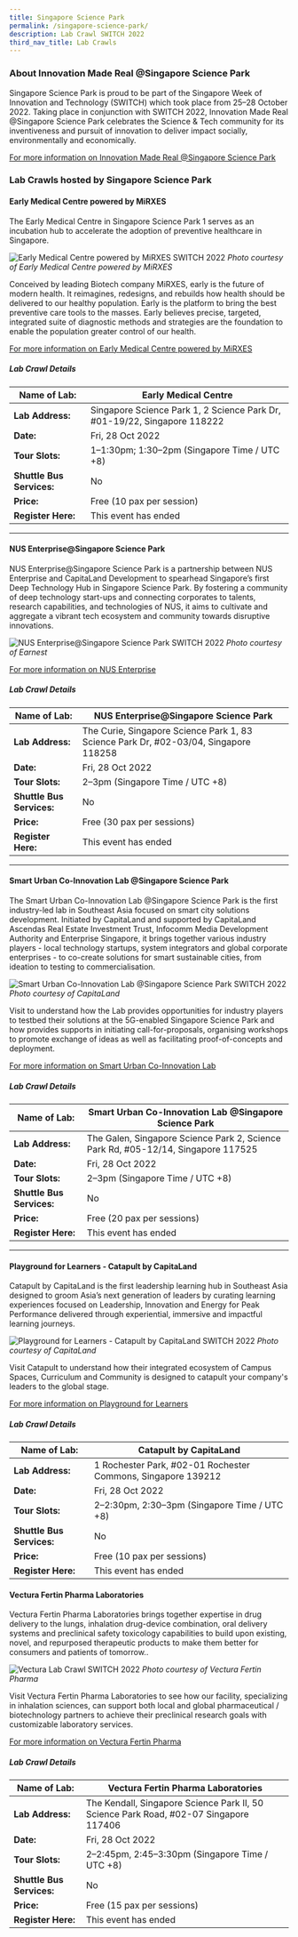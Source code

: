 ```yaml
---
title: Singapore Science Park
permalink: /singapore-science-park/
description: Lab Crawl SWITCH 2022
third_nav_title: Lab Crawls
---
```

### **About Innovation Made Real @Singapore Science Park** 
  
Singapore Science Park is proud to be part of the Singapore Week of Innovation and Technology (SWITCH) which took place from 25–28 October 2022. Taking place in conjunction with SWITCH 2022, Innovation Made Real @Singapore Science Park celebrates the Science & Tech community for its inventiveness and pursuit of innovation to deliver impact socially, environmentally and economically.

[For more information on Innovation Made Real @Singapore Science Park ](https://www.innovationmadereal.sg/)

### **Lab Crawls hosted by Singapore Science Park**

#### **Early Medical Centre powered by MiRXES**

The Early Medical Centre in Singapore Science Park 1 serves as an incubation hub to accelerate the adoption of preventive healthcare in Singapore.  

![Early Medical Centre powered by MiRXES SWITCH 2022](/images/early.jpg)
*Photo courtesy of Early Medical Centre powered by MiRXES*
  
Conceived by leading Biotech company MiRXES, early is the future of modern health. It reimagines, redesigns, and rebuilds how health should be delivered to our healthy population. Early is the platform to bring the best preventive care tools to the masses. Early believes precise, targeted, integrated suite of diagnostic methods and strategies are the foundation to enable the population greater control of our health.

[For more information on Early Medical Centre powered by MiRXES](https://mirxes.com/early-health/)

##### **Lab Crawl Details**

| **Name of Lab:** | Early Medical Centre |
| -------- | -------- |
| **Lab Address:** | Singapore Science Park 1, 2 Science Park Dr, #01-19/22, Singapore 118222 |
|**Date:** | Fri, 28 Oct 2022 |
|**Tour Slots:** | 1–1:30pm; 1:30–2pm (Singapore Time / UTC +8) |
|**Shuttle Bus Services:** | No |
|**Price:** | Free (10 pax per session) |
|**Register Here:** | This event has ended |

***

#### **NUS Enterprise@Singapore Science Park**

NUS Enterprise@Singapore Science Park is a partnership between NUS Enterprise and CapitaLand Development to spearhead Singapore’s first Deep Technology Hub in Singapore Science Park. By fostering a community of deep technology start-ups and connecting corporates to talents, research capabilities, and technologies of NUS, it aims to cultivate and aggregate a vibrant tech ecosystem and community towards disruptive innovations.  

![NUS Enterprise@Singapore Science Park SWITCH 2022](/images/nus%20enterprise@singapore%20science%20park.jpg)
*Photo courtesy of Earnest*
 

[For more information on NUS Enterprise](https://enterprise.nus.edu.sg/supporting-entrepreneurs/nus-startup-runway/nus-enterprise-singapore-science-park/)

##### **Lab Crawl Details**

| **Name of Lab:** | NUS Enterprise@Singapore Science Park |
| -------- | -------- |
| **Lab Address:** | The Curie, Singapore Science Park 1, 83 Science Park Dr, #02-03/04, Singapore 118258 |
|**Date:** | Fri, 28 Oct 2022 |
|**Tour Slots:** | 2–3pm (Singapore Time / UTC +8) |
|**Shuttle Bus Services:** | No |
|**Price:** | Free (30 pax per sessions) |
|**Register Here:** | This event has ended |

***


#### **Smart Urban Co-Innovation Lab @Singapore Science Park**

The Smart Urban Co-Innovation Lab @Singapore Science Park is the first industry-led lab in Southeast Asia focused on smart city solutions development. Initiated by CapitaLand and supported by CapitaLand Ascendas Real Estate Investment Trust, Infocomm Media Development Authority and Enterprise Singapore, it brings together various industry players - local technology startups, system integrators and global corporate enterprises - to co-create solutions for smart sustainable cities, from ideation to testing to commercialisation.  

![Smart Urban Co-Innovation Lab @Singapore Science Park SWITCH 2022](/images/smart%20urban%20co-innovation%20lab%20@singapore%20science%20park.png)
*Photo courtesy of CapitaLand*
  
Visit to understand how the Lab provides opportunities for industry players to testbed their solutions at the 5G-enabled Singapore Science Park and how provides supports in initiating call-for-proposals, organising workshops to promote exchange of ideas as well as facilitating proof-of-concepts and deployment.

[For more information on Smart Urban Co-Innovation Lab](https://smartlab.expert/)

##### **Lab Crawl Details**

| **Name of Lab:** | Smart Urban Co-Innovation Lab @Singapore Science Park |
| -------- | -------- |
| **Lab Address:** | The Galen, Singapore Science Park 2, Science Park Rd, #05-12/14, Singapore 117525 |
|**Date:** | Fri, 28 Oct 2022 |
|**Tour Slots:** | 2–3pm (Singapore Time / UTC +8) |
|**Shuttle Bus Services:** | No |
|**Price:** | Free (20 pax per sessions) |
|**Register Here:** | This event has ended |

***

#### **Playground for Learners - Catapult by CapitaLand**

Catapult by CapitaLand is the first leadership learning hub in Southeast Asia designed to groom Asia’s next generation of leaders by curating learning experiences focused on Leadership, Innovation and Energy for Peak Performance delivered through experiential, immersive and impactful learning journeys.  

![Playground for Learners - Catapult by CapitaLand SWITCH 2022](/images/playground%20for%20learners%20-%20catapult%20by%20capitaland.png)
*Photo courtesy of CapitaLand*
  
Visit Catapult to understand how their integrated ecosystem of Campus Spaces, Curriculum and Community is designed to catapult your company's leaders to the global stage.

[For more information on Playground for Learners](https://www.capitaland.com/sg/en/lease/flexible-spaces/catapult.html)

##### **Lab Crawl Details**

| **Name of Lab:** | Catapult by CapitaLand |
| -------- | -------- |
| **Lab Address:** | 1 Rochester Park, #02-01 Rochester Commons, Singapore 139212 |
|**Date:** | Fri, 28 Oct 2022 |
|**Tour Slots:** | 2–2:30pm, 2:30–3pm (Singapore Time / UTC +8) |
|**Shuttle Bus Services:** | No |
|**Price:** | Free (10 pax per sessions) |
|**Register Here:** | This event has ended |

#### **Vectura Fertin Pharma Laboratories**

Vectura Fertin Pharma Laboratories brings together expertise in drug delivery to the lungs, inhalation drug-device combination, oral delivery systems and preclinical safety toxicology capabilities to build upon existing, novel, and repurposed therapeutic products to make them better for consumers and patients of tomorrow..  

![Vectura Lab Crawl SWITCH 2022](/images/vectura%20fertin%20pharma%20laboratories.jpg)
*Photo courtesy of Vectura Fertin Pharma*
  
Visit Vectura Fertin Pharma Laboratories to see how our facility, specializing in inhalation sciences, can support both local and global pharmaceutical / biotechnology partners to achieve their preclinical research goals with customizable laboratory services.

[For more information on Vectura Fertin Pharma](https://www.vecturafertinpharma.com)

##### **Lab Crawl Details**

| **Name of Lab:** | Vectura Fertin Pharma Laboratories |
| -------- | -------- |
| **Lab Address:** | The Kendall, Singapore Science Park II, 50 Science Park Road, #02-07 Singapore 117406 |
|**Date:** | Fri, 28 Oct 2022 |
|**Tour Slots:** | 2–2:45pm, 2:45–3:30pm (Singapore Time / UTC +8) |
|**Shuttle Bus Services:** | No |
|**Price:** | Free (15 pax per sessions) |
|**Register Here:** | This event has ended |